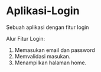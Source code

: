# Aplikasi-Login
Sebuah aplikasi dengan fitur login

Alur Fitur Login:
1. Memasukan email dan password
2. Memvalidasi masukan.
3. Menampilkan halaman home.

